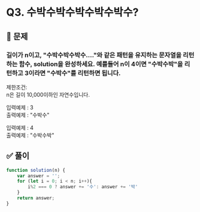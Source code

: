 # Q3. 수박수박수박수박수박수?

## 📝 문제

### 길이가 n이고, "수박수박수박수...."와 같은 패턴을 유지하는 문자열을 리턴하는 함수, solution을 완성하세요. 예를들어 n이 4이면 "수박수박"을 리턴하고 3이라면 "수박수"를 리턴하면 됩니다.

제한조건:<br/>
n은 길이 10,000이하인 자연수입니다.<br/>

입력예제 : 3 <br/> 출력예제 : "수박수"

입력예제 : 4 <br/> 출력예제 : "수박수박"

## ✅ 풀이

```js
function solution(n) {
    var answer = '';
    for (let i = 0; i < n; i++){
        i%2 === 0 ? answer += '수': answer += '박'
    }
    return answer;
}
```

